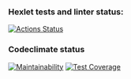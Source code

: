 ### Hexlet tests and linter status:
[![Actions Status](https://github.com/abstract-point/php-project-57/actions/workflows/hexlet-check.yml/badge.svg)](https://github.com/abstract-point/php-project-57/actions)
### Codeclimate status
[![Maintainability](https://api.codeclimate.com/v1/badges/1c948fdeaf5cba6c5101/maintainability)](https://codeclimate.com/github/abstract-point/php-project-57/maintainability)
[![Test Coverage](https://api.codeclimate.com/v1/badges/1c948fdeaf5cba6c5101/test_coverage)](https://codeclimate.com/github/abstract-point/php-project-57/test_coverage)
